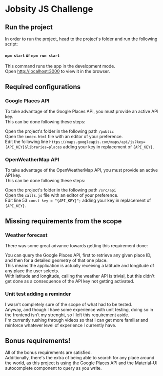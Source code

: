 # Jobsity JS Challenge

## Run the project

In order to run the project, head to the project's folder and run the following script:

#### `npm start` or `npm run start`

This command runs the app in the development mode.\
Open [http://localhost:3000](http://localhost:3000) to view it in the browser.

## Required configurations

### Google Places API
To take advantage of the Google Places API, you must provide an active API key.\
This can be done following these steps:

Open the project's folder in the following path `/public`\
Open the `index.html` file with an editor of your preference.\
Edit the following line `https://maps.googleapis.com/maps/api/js?key={API_KEY}&libraries=places` adding your key in replacement of `{API_KEY}`.

### OpenWeatherMap API
To take advantage of the OpenWeatherMap API, you must provide an active API key.\
This can be done following these steps:

Open the project's folder in the following path `/src/api`\
Open the `calls.js` file with an editor of your preference.\
Edit line 53 `const key = "{API_KEY}";` adding your key in replacement of `{API_KEY}`.

## Missing requirements from the scope

### Weather forecast
There was some great advance towards getting this requirement done:

You can query the Google Places API, first to retrieve any given place ID, and then for a detailed geometry of that one place.\
This means the application is actually receiving a latitude and longitude of any place the user selects.\
With latitude and longitude, calling the weather API is trivial, but this didn't get done as a consequence of the API key not getting activated.

### Unit test adding a reminder
I wasn't completely sure of the scope of what had to be tested.\
Anyway, and though I have some experience with unit testing, doing so in the frontend isn't my strenght, so I left this requirement aside.\
I'm currently rushing through videos so that I can get more familiar and reinforce whatever level of experience I currently have.

## Bonus requirements!

All of the bonus requirements are satisfied.\
Additionally, there's the extra of being able to search for any place around the world, as this project is using the Google Places API and the Material-UI autocomplete component to query as you write.
